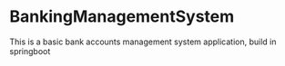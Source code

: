 # BankingManagementSystem
This is a basic bank accounts management system application, build in springboot
